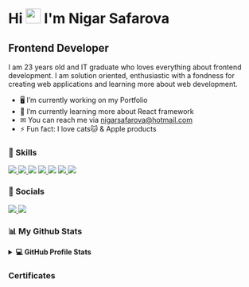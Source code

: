 # Hi <img src="https://raw.githubusercontent.com/MartinHeinz/MartinHeinz/master/wave.gif" width="30px" height="30px"> I'm Nigar Safarova

## Frontend Developer

I am 23 years old and IT graduate who loves everything about frontend development. I am solution oriented, enthusiastic with a fondness for creating web applications and learning more about web development.  

- 🖥️ I’m currently working on my Portfolio 
- 🧠 I’m currently learning more about React framework
- ✉ You can reach me via nigarsafarova@hotmail.com
- ⚡ Fun fact: I love cats🐱 & Apple products

### 🚀 Skills

<p align="left"> 
    <a href="https://www.w3.org/html/" target="_blank"> <img src="https://img.icons8.com/color/48/000000/html-5.png" /> </a> 
    <a href="https://www.w3schools.com/css/" target="_blank"> <img src="https://img.icons8.com/color/48/000000/css3.png"/> </a>
    <img src="https://img.icons8.com/color/48/000000/javascript--v1.png"/>
    <a href="https://reactjs.org/" target="_blank"> <img src="https://img.icons8.com/color/48/000000/react-native.png"/> </a>
    <a href="https://tailwindcss.com/" target="_blank"> <img src="https://img.icons8.com/color/48/000000/tailwindcss.png"/></a>
    <a href="https://getbootstrap.com" target="_blank"> <img src="https://img.icons8.com/color/48/000000/bootstrap.png"/> </a> 
    <a href="https://git-scm.com/" target="_blank"> <img src="https://img.icons8.com/color/48/000000/git.png"/> </a>    
</p>

### 📱 Socials

<p align="left"> 
    <a href="https://github.com/nsafarova" target="_blank"> <img src="https://img.icons8.com/ios-glyphs/48/000000/github.png"/> </a>
    <a href="https://www.linkedin.com/in/nssafarova" target="_blank" rel="noreferrer"><img src="https://img.icons8.com/color/48/000000/linkedin.png" /></a>
</p>

### 📊 My Github Stats

<details> 
  <summary><b>💻 GitHub Profile Stats</b></summary>
  <br/>
  <p align="center">
    <a href="https://github.com/nsafarova/github-readme-stats"><img alt="Nigar's Github Stats" src="https://github-readme-stats.vercel.app/api?username=nsafarova&show_icons=true&count_private=true&theme=tokyonight" height="192px"/></a>
<br/>
  &nbsp;
	<img src="https://github-readme-stats.vercel.app/api/top-langs?username=nsafarova&show_icons=true&locale=en&layout=compact&theme=tokyonight" alt="nneji123" height="192px"/>
  <br/>
  </p>
</details>

### Certificates

<div data-iframe-width="150" data-iframe-height="270" data-share-badge-id="0dab87ee-dfd4-4679-8a29-8fa0c16f9ca7" data-share-badge-host="https://www.credly.com"></div><script type="text/javascript" async src="//cdn.credly.com/assets/utilities/embed.js"></script>
